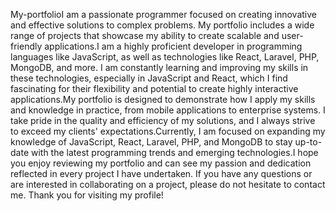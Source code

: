 My-portfolioI am a passionate programmer focused on creating innovative and effective solutions to complex problems. My portfolio includes a wide range of projects that showcase my ability to create scalable and user-friendly applications.I am a highly proficient developer in programming languages like JavaScript, as well as technologies like React, Laravel, PHP, MongoDB, and more. I am constantly learning and improving my skills in these technologies, especially in JavaScript and React, which I find fascinating for their flexibility and potential to create highly interactive applications.My portfolio is designed to demonstrate how I apply my skills and knowledge in practice, from mobile applications to enterprise systems. I take pride in the quality and efficiency of my solutions, and I always strive to exceed my clients' expectations.Currently, I am focused on expanding my knowledge of JavaScript, React, Laravel, PHP, and MongoDB to stay up-to-date with the latest programming trends and emerging technologies.I hope you enjoy reviewing my portfolio and can see my passion and dedication reflected in every project I have undertaken. If you have any questions or are interested in collaborating on a project, please do not hesitate to contact me. Thank you for visiting my profile!
